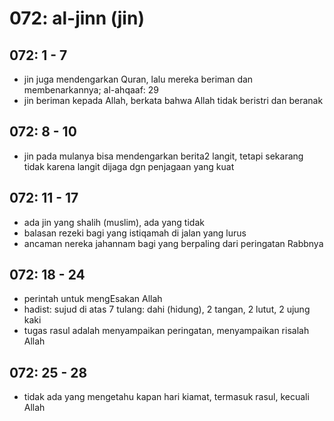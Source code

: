 # 072: al-jinn (jin)

## 072: 1 - 7
* jin juga mendengarkan Quran, lalu mereka beriman dan membenarkannya; al-ahqaaf: 29
* jin beriman kepada Allah, berkata bahwa Allah tidak beristri dan beranak

## 072: 8 - 10
* jin pada mulanya bisa mendengarkan berita2 langit, tetapi sekarang tidak karena
  langit dijaga dgn penjagaan yang kuat

## 072: 11 - 17
* ada jin yang shalih (muslim), ada yang tidak
* balasan rezeki bagi yang istiqamah di jalan yang lurus
* ancaman nereka jahannam bagi yang berpaling dari peringatan Rabbnya

## 072: 18 - 24
* perintah untuk mengEsakan Allah
* hadist:
  sujud di atas 7 tulang: dahi (hidung), 2 tangan, 2 lutut, 2 ujung kaki
* tugas rasul adalah menyampaikan peringatan, menyampaikan risalah Allah

## 072: 25 - 28
* tidak ada yang mengetahu kapan hari kiamat, termasuk rasul, kecuali Allah
